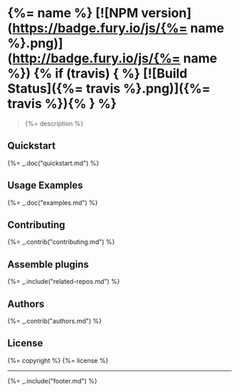 # {%= name %} [![NPM version](https://badge.fury.io/js/{%= name %}.png)](http://badge.fury.io/js/{%= name %}) {% if (travis) { %} [![Build Status]({%= travis %}.png)]({%= travis %}){% } %}

> {%= description %}

## Quickstart
{%= _.doc("quickstart.md") %}

## Usage Examples
{%= _.doc("examples.md") %}

## Contributing
{%= _.contrib("contributing.md") %}

## Assemble plugins
{%= _.include("related-repos.md") %}

## Authors
{%= _.contrib("authors.md") %}

## License
{%= copyright %}
{%= license %}

***

{%= _.include("footer.md") %}
